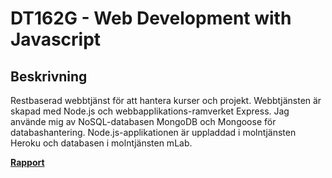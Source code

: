 # DT162G - Web Development with Javascript

## Beskrivning
Restbaserad webbtjänst för att hantera kurser och projekt. Webbtjänsten är skapad med Node.js och webbapplikations-ramverket Express. Jag använde mig av NoSQL-databasen MongoDB och Mongoose för databashantering. Node.js-applikationen är uppladdad i molntjänsten Heroku och databasen i molntjänsten mLab.

[__Rapport__](https://albinronnkvist.se/skola/dt162g/projekt/rapport.pdf)
